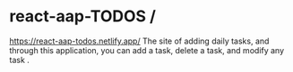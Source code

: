 # react-aap-TODOS /
https://react-aap-todos.netlify.app/
The site of adding daily tasks, and through this application, you can add a task, delete a task, and modify any task .
